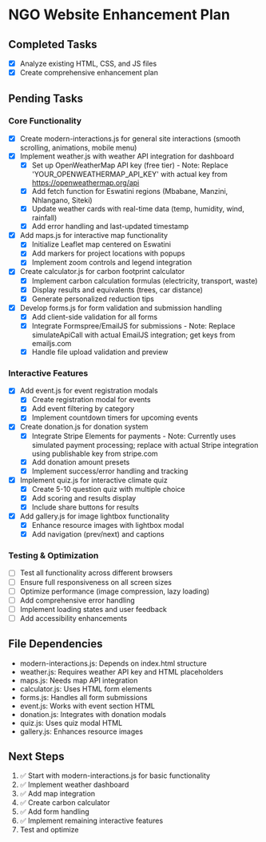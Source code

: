 # NGO Website Enhancement Plan

## Completed Tasks
- [x] Analyze existing HTML, CSS, and JS files
- [x] Create comprehensive enhancement plan

## Pending Tasks

### Core Functionality
- [x] Create modern-interactions.js for general site interactions (smooth scrolling, animations, mobile menu)
- [x] Implement weather.js with weather API integration for dashboard
  - [x] Set up OpenWeatherMap API key (free tier) - Note: Replace 'YOUR_OPENWEATHERMAP_API_KEY' with actual key from https://openweathermap.org/api
  - [x] Add fetch function for Eswatini regions (Mbabane, Manzini, Nhlangano, Siteki)
  - [x] Update weather cards with real-time data (temp, humidity, wind, rainfall)
  - [x] Add error handling and last-updated timestamp
- [x] Add maps.js for interactive map functionality
  - [x] Initialize Leaflet map centered on Eswatini
  - [x] Add markers for project locations with popups
  - [x] Implement zoom controls and legend integration
- [x] Create calculator.js for carbon footprint calculator
  - [x] Implement carbon calculation formulas (electricity, transport, waste)
  - [x] Display results and equivalents (trees, car distance)
  - [x] Generate personalized reduction tips
- [x] Develop forms.js for form validation and submission handling
  - [x] Add client-side validation for all forms
  - [x] Integrate Formspree/EmailJS for submissions - Note: Replace simulateApiCall with actual EmailJS integration; get keys from emailjs.com
  - [x] Handle file upload validation and preview

### Interactive Features
- [x] Add event.js for event registration modals
  - [x] Create registration modal for events
  - [x] Add event filtering by category
  - [x] Implement countdown timers for upcoming events
- [x] Create donation.js for donation system
  - [x] Integrate Stripe Elements for payments - Note: Currently uses simulated payment processing; replace with actual Stripe integration using publishable key from stripe.com
  - [x] Add donation amount presets
  - [x] Implement success/error handling and tracking
- [x] Implement quiz.js for interactive climate quiz
  - [x] Create 5-10 question quiz with multiple choice
  - [x] Add scoring and results display
  - [x] Include share buttons for results
- [x] Add gallery.js for image lightbox functionality
  - [x] Enhance resource images with lightbox modal
  - [x] Add navigation (prev/next) and captions

### Testing & Optimization
- [ ] Test all functionality across different browsers
- [ ] Ensure full responsiveness on all screen sizes
- [ ] Optimize performance (image compression, lazy loading)
- [ ] Add comprehensive error handling
- [ ] Implement loading states and user feedback
- [ ] Add accessibility enhancements

## File Dependencies
- modern-interactions.js: Depends on index.html structure
- weather.js: Requires weather API key and HTML placeholders
- maps.js: Needs map API integration
- calculator.js: Uses HTML form elements
- forms.js: Handles all form submissions
- event.js: Works with event section HTML
- donation.js: Integrates with donation modals
- quiz.js: Uses quiz modal HTML
- gallery.js: Enhances resource images

## Next Steps
1. ✅ Start with modern-interactions.js for basic functionality
2. ✅ Implement weather dashboard
3. ✅ Add map integration
4. ✅ Create carbon calculator
5. ✅ Add form handling
6. ✅ Implement remaining interactive features
7. Test and optimize
